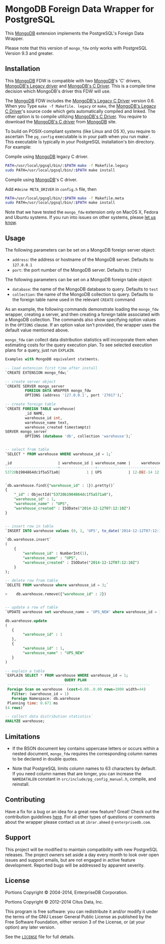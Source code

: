 MongoDB Foreign Data Wrapper for PostgreSQL
===========================================

This [MongoDB][1] extension implements the PostgreSQL's Foreign Data Wrapper.

Please note that this version of `mongo_fdw` only works with
PostgreSQL Version 9.3 and greater.


Installation
------------

This [MongoDB][1] FDW is compatible with two [MongoDB][1]'s 'C' drivers, [MongoDB's Legacy driver][6] and [MongoDB's C Driver][7]. This is a compile time decision which MongoDB's driver this FDW will use.

The [MongoDB][1] FDW includes the [MongoDB's Legacy C Driver][6] version 0.6. When you
Type `make -f Makefile. legacy` or `make`, the [MongoDB's Legacy C Driver][6]'s source code which gets automatically compiled and linked. The other option is to compile utilizing [MongoDB's C Driver][7]. You require to download the [MongoDB's C driver][7] from [MongoDB][1] site.

To build on POSIX-compliant systems (like Linux and OS X), you require to ascertain
The `pg_config` executable is in your path when you run make`. This executable
Is typically in your PostgreSQL installation's bin directory. For example:

Compile using [MongoDB][1] legacy C driver.

```sh
PATH=/usr/local/pgsql/bin/:$PATH make -f Makefile.legacy
sudo PATH=/usr/local/pgsql/bin/:$PATH make install
```

Compile using [MongoDB][1]'s C driver.

Add `#deine META_DRIVER` in `config.h` file, then

```sh
PATH=/usr/local/pgsql/bin/:$PATH make -f Makefile.meta
sudo PATH=/usr/local/pgsql/bin/:$PATH make install
```

Note that we have tested the `mongo_fdw` extension only on MacOS X, Fedora and Ubuntu
systems. If you run into issues on other systems, please [let us know][3].


Usage
-----

The following parameters can be set on a MongoDB foreign server object:

  * `address`: the address or hostname of the MongoDB server.
               Defaults to `127.0.0.1`
  * `port`: the port number of the MongoDB server. Defaults to `27017`

The following parameters can be set on a MongoDB foreign table object:

  * `database`: the name of the MongoDB database to query. Defaults to `test`
  * `collection`: the name of the MongoDB collection to query. Defaults to
                  the foreign table name used in the relevant `CREATE` command

As an example, the following commands demonstrate loading the `mongo_fdw`
wrapper, creating a server, and then creating a foreign table associated with
a MongoDB collection. The commands also show specifying option values in the
`OPTIONS` clause. If an option value isn't provided, the wrapper uses the
default value mentioned above.

`mongo_fdw` can collect data distribution statistics will incorporate them when
estimating costs for the query execution plan. To see selected execution plans
for a query, just run `EXPLAIN`.

```sql
Examples with MongoDB equivalent statments.

-- load extension first time after install
`CREATE EXTENSION mongo_fdw;`

-- create server object
`CREATE SERVER mongo_server
         FOREIGN DATA WRAPPER mongo_fdw
         OPTIONS (address '127.0.0.1', port '27017');`

-- create foreign table
`CREATE FOREIGN TABLE warehouse(
		 _id NAME,
         warehouse_id int,
         warehouse_name text,
         warehouse_created timestamptz)
SERVER mongo_server
         OPTIONS (database 'db', collection 'warehouse');`


-- select from table
`SELECT * FROM warehouse WHERE warehouse_id = 1;`

_id                     | warehouse_id | warehouse_name |     warehouse_created
------------------------+----------------+---------------------------
53720b1904864dc1f5a571a0|            1 | UPS            | 12-DEC-14 12:12:10 +05:00


`db.warehouse.find({"warehouse_id" : 1}).pretty()`
{
	"_id" : ObjectId("53720b1904864dc1f5a571a0"),
	"warehouse_id" : 1,
	"warehouse_name" : "UPS",
	"warehouse_created" : ISODate("2014-12-12T07:12:10Z")
}


-- insert row in table
`INSERT INTO warehouse values (0, 1, 'UPS', to_date('2014-12-12T07:12:10Z'));`

`db.warehouse.insert`
(
    {
        "warehouse_id" : NumberInt(1),
        "warehouse_name" : "UPS",
        "warehouse_created" : ISODate("2014-12-12T07:12:10Z")
    }
);

-- delete row from table
`DELETE FROM warehouse where warehouse_id = 3;`

>    db.warehouse.remove({"warehouse_id" : 2})


-- update a row of table
`UPDATE warehouse set warehouse_name = 'UPS_NEW' where warehouse_id = 1;`

db.warehouse.update
(
   {
        "warehouse_id" : 1
   },
   {
        "warehouse_id" : 1,
        "warehouse_name" : "UPS_NEW"
   }
)

-- explain a table
`EXPLAIN SELECT * FROM warehouse WHERE warehouse_id = 1;
                           QUERY PLAN
 -----------------------------------------------------------------
 Foreign Scan on warehouse  (cost=0.00..0.00 rows=1000 width=44)
   Filter: (warehouse_id = 1)
   Foreign Namespace: db.warehouse
 Planning time: 0.671 ms
(4 rows)`

-- collect data distribution statistics`
ANALYZE warehouse;
```

Limitations
-----------

  * If the BSON document key contains uppercase letters or occurs within a
    nested document, `mongo_fdw` requires the corresponding column names to be
	declared in double quotes.

  * Note that PostgreSQL limits column names to 63 characters by default. If
    you need column names that are longer, you can increase the `NAMEDATALEN`
	constant in `src/include/pg_config_manual.h`, compile, and reinstall.


Contributing
------------

Have a fix for a bug or an idea for a great new feature? Great! Check out the
contribution guidelines [here][4]. For all other types of questions or comments
about the wrapper please contact us at `ibrar.ahmed` `@` `enterprisedb.com`.


Support
-------

This project will be modified to maintain compatibility with new PostgreSQL
releases. The project owners set aside a day every month to look over open
issues and support emails, but are not engaged in active feature development.
Reported bugs will be addressed by apparent severity.


License
-------

Portions Copyright © 2004-2014, EnterpriseDB Corporation.

Portions Copyright © 2012–2014 Citus Data, Inc.

This program is free software: you can redistribute it and/or modify it under
the terms of the GNU Lesser General Public License as published by the Free
Software Foundation, either version 3 of the License, or (at your option) any
later version.

See the [`LICENSE`][5] file for full details.

[1]: http://www.mongodb.com
[2]: http://www.citusdata.com/blog/51-run-sql-on-mongodb
[3]: https://github.com/enterprisedb/mongo_fdw/issues/new
[4]: CONTRIBUTING.md
[5]: LICENSE
[6]: https://github.com/mongodb/mongo-c-driver-legacy
[7]: https://github.com/mongodb/mongo-c-driver
